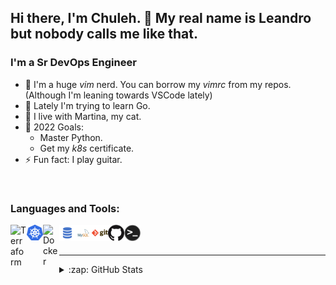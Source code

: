 ## Hi there, I'm Chuleh. 👋 My real name is Leandro but nobody calls me like that.
### I'm a Sr DevOps Engineer

- 🔭 I'm a huge *vim* nerd. You can borrow my *vimrc* from my repos. (Although I'm leaning towards VSCode lately)
- 🌱 Lately I'm trying to learn Go.
- 👯 I live with Martina, my cat.
- 🥅 2022 Goals: 
    - Master Python.
    - Get my *k8s* certificate.
- ⚡ Fun fact: I play guitar.

<br />

### Languages and Tools:

<img align="left" alt="Terraform" width="26px" src="https://camo.githubusercontent.com/1a4ed08978379480a9b1ca95d7f4cc8eb80b45ad47c056a7cfb5c597e9315ae5/68747470733a2f2f7777772e6461746f636d732d6173736574732e636f6d2f323838352f313632393934313234322d6c6f676f2d7465727261666f726d2d6d61696e2e737667" />
<img align="left" alt="k8s" width="26px" src="https://github.com/kubernetes/kubernetes/raw/master/logo/logo.png" />
<img align="left" alt="Docker" width="26px" src="https://avatars.githubusercontent.com/u/5429470?s=200&v=4" />
<img align="left" alt="SQL" width="26px" src="https://raw.githubusercontent.com/github/explore/80688e429a7d4ef2fca1e82350fe8e3517d3494d/topics/sql/sql.png" />
<img align="left" alt="MySQL" width="26px" src="https://raw.githubusercontent.com/github/explore/80688e429a7d4ef2fca1e82350fe8e3517d3494d/topics/mysql/mysql.png" />
<img align="left" alt="Git" width="26px" src="https://raw.githubusercontent.com/github/explore/80688e429a7d4ef2fca1e82350fe8e3517d3494d/topics/git/git.png" />
<img align="left" alt="GitHub" width="26px" src="https://raw.githubusercontent.com/github/explore/78df643247d429f6cc873026c0622819ad797942/topics/github/github.png" />
<img align="left" alt="Terminal" width="26px" src="https://raw.githubusercontent.com/github/explore/80688e429a7d4ef2fca1e82350fe8e3517d3494d/topics/terminal/terminal.png" />
</br>
</br>

---

<details>
  <summary>:zap: GitHub Stats</summary>

![Anurag's GitHub stats](https://github-readme-stats.vercel.app/api?username=chuleh&count_private=true)

</details>

[instagram]: https://instagram.com/chulehctt